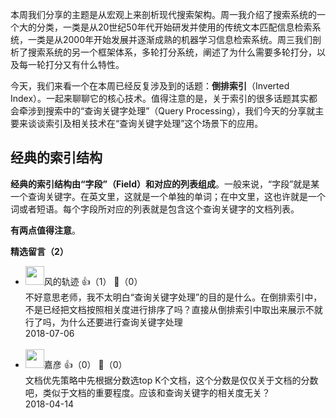 本周我们分享的主题是从宏观上来剖析现代搜索架构。周一我介绍了搜索系统的一个大的分类，一类是从20世纪50年代开始研发并使用的传统文本匹配信息检索系统，一类是从2000年开始发展并逐渐成熟的机器学习信息检索系统。周三我们剖析了搜索系统的另一个框架体系，多轮打分系统，阐述了为什么需要多轮打分，以及每一轮打分又有什么特性。

今天，我们来看一个在本周已经反复涉及到的话题：**倒排索引**（Inverted Index）。一起来聊聊它的核心技术。值得注意的是，关于索引的很多话题其实都会牵涉到搜索中的“查询关键字处理”（Query Processing），我们今天的分享就主要来谈谈索引及相关技术在“查询关键字处理”这个场景下的应用。

## 经典的索引结构

**经典的索引结构由“字段”（Field）和对应的列表组成**。一般来说，“字段”就是某一个查询关键字。在英文里，这就是一个单独的单词；在中文里，这也许就是一个词或者短语。每个字段所对应的列表就是包含这个查询关键字的文档列表。

**有两点值得注意**。
<div><strong>精选留言（2）</strong></div><ul>
<li><img src="https://static001.geekbang.org/account/avatar/00/11/41/8d/f14a278d.jpg" width="30px"><span>风的轨迹</span> 👍（1） 💬（0）<div>不好意思老师，我不太明白“查询关键字处理”的目的是什么。在倒排索引中，不是已经把文档按照相关度进行排序了吗？直接从倒排索引中取出来展示不就行了吗，为什么还要进行查询关键字处理</div>2018-07-06</li><br/><li><img src="https://static001.geekbang.org/account/avatar/00/10/44/fa/db436ff0.jpg" width="30px"><span>嘉彦</span> 👍（0） 💬（0）<div>文档优先策略中先根据分数选top K个文档，这个分数是仅仅关于文档的分数吧，类似于文档的重要程度。应该和查询关键字的相关度无关？</div>2018-04-14</li><br/>
</ul>